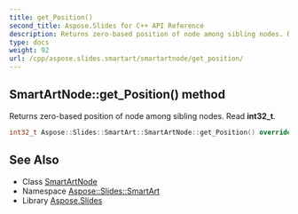 ```yaml
---
title: get_Position()
second_title: Aspose.Slides for C++ API Reference
description: Returns zero-based position of node among sibling nodes. Read int32_t.
type: docs
weight: 92
url: /cpp/aspose.slides.smartart/smartartnode/get_position/
---
```

## SmartArtNode::get_Position() method


Returns zero-based position of node among sibling nodes. Read **int32_t**.

```cpp
int32_t Aspose::Slides::SmartArt::SmartArtNode::get_Position() override
```


## See Also

* Class [SmartArtNode](./)
* Namespace [Aspose::Slides::SmartArt](../)
* Library [Aspose.Slides](../../)